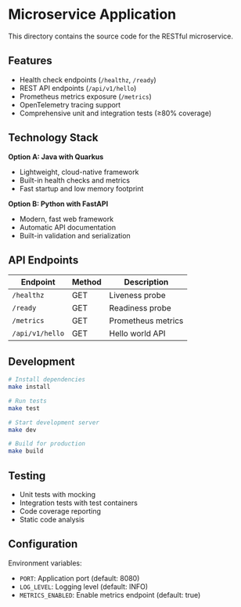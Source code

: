 # Microservice Application

This directory contains the source code for the RESTful microservice.

## Features

- Health check endpoints (`/healthz`, `/ready`)
- REST API endpoints (`/api/v1/hello`)
- Prometheus metrics exposure (`/metrics`)
- OpenTelemetry tracing support
- Comprehensive unit and integration tests (≥80% coverage)

## Technology Stack

**Option A: Java with Quarkus**
- Lightweight, cloud-native framework
- Built-in health checks and metrics
- Fast startup and low memory footprint

**Option B: Python with FastAPI**
- Modern, fast web framework
- Automatic API documentation
- Built-in validation and serialization

## API Endpoints

| Endpoint | Method | Description |
|----------|--------|-------------|
| `/healthz` | GET | Liveness probe |
| `/ready` | GET | Readiness probe |
| `/metrics` | GET | Prometheus metrics |
| `/api/v1/hello` | GET | Hello world API |

## Development

```bash
# Install dependencies
make install

# Run tests
make test

# Start development server
make dev

# Build for production
make build
```

## Testing

- Unit tests with mocking
- Integration tests with test containers
- Code coverage reporting
- Static code analysis

## Configuration

Environment variables:
- `PORT`: Application port (default: 8080)
- `LOG_LEVEL`: Logging level (default: INFO)
- `METRICS_ENABLED`: Enable metrics endpoint (default: true) 
